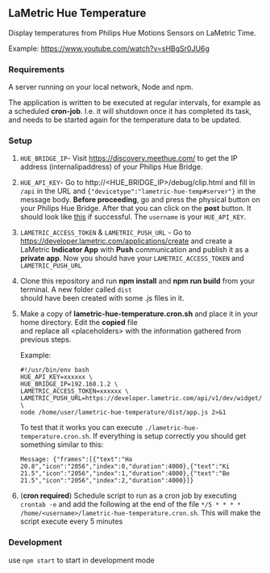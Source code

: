 ## LaMetric Hue Temperature

Display temperatures from Philips Hue Motions Sensors on LaMetric Time. 

Example: https://www.youtube.com/watch?v=sHBgSr0JU6g

### Requirements
A server running on your local network, Node and npm.

The application is written to be executed at regular intervals, for example as a scheduled **cron-job**.
I.e. it will shutdown once it has completed its task, and needs to be started again for the temperature data to be updated.

### Setup

1. `HUE_BRIDGE_IP`- Visit https://discovery.meethue.com/ to get the IP address (internalipaddress) of your Philips Hue Bridge.

1. `HUE_API_KEY`- Go to http://<HUE_BRIDGE_IP>/debug/clip.html and fill in `/api` in the URL and 
`{"devicetype":"lametric-hue-temp#server"}` in the message body. **Before proceeding**, go and press the physical button 
on your Philips Hue Bridge. After that you can click on the **post** button. It should look like 
[this](https://www.developers.meethue.com/sites/default/files/SuccessResponse.png) if successful. The `username` is your `HUE_API_KEY`.

1. `LAMETRIC_ACCESS_TOKEN` & `LAMETRIC_PUSH_URL` - Go to https://developer.lametric.com/applications/create and create a 
    LaMetric **Indicator App** with **Push** communication and publish it as a **private app**. Now you should have your 
    `LAMETRIC_ACCESS_TOKEN` and `LAMETRIC_PUSH_URL`

1. Clone this repository and run **npm install** and **npm run build** from your terminal. A new folder called `dist`  
should have been created with some .js files in it.

1. Make a copy of **lametric-hue-temperature.cron.sh** and place it in your home directory. Edit the **copied** file  
and replace all \<placeholders\> with the information gathered from previous steps.
    
    Example:
    ```
    #!/usr/bin/env bash
    HUE_API_KEY=xxxxxx \
    HUE_BRIDGE_IP=192.168.1.2 \
    LAMETRIC_ACCESS_TOKEN=xxxxxx \
    LAMETRIC_PUSH_URL=https://developer.lametric.com/api/v1/dev/widget/update/com.lametric.xxxxxx \
    node /home/user/lametric-hue-temperature/dist/app.js 2>&1
    ```
    To test that it works you can execute `./lametric-hue-temperature.cron.sh`. If everything is setup correctly you should get something similar to this:
    ```
    Message: {"frames":[{"text":"Ha 20.8","icon":"2056","index":0,"duration":4000},{"text":"Ki 21.5","icon":"2056","index":1,"duration":4000},{"text":"Be 21.5","icon":"2056","index":2,"duration":4000}]}
    ```
    
1. (**cron required**) Schedule script to run as a cron job by executing `crontab -e` and add the following at the end 
of the file ```*/5 * * * * /home/<username>/lametric-hue-temperature.cron.sh```. This will make the script execute every 5 minutes

### Development

use `npm start` to start in development mode

